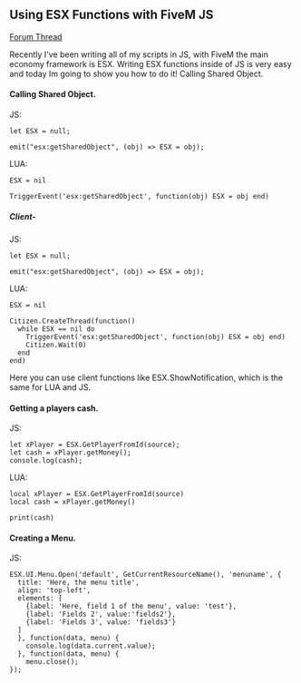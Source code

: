 ## Using ESX Functions with FiveM JS

[Forum Thread]()

Recently I've been writing all of my scripts in JS, with FiveM the main economy framework is ESX. Writing ESX functions inside of JS is very easy and today Im going to show you how to do it!
Calling Shared Object.


#### Calling Shared Object.

JS:
```
let ESX = null;

emit("esx:getSharedObject", (obj) => ESX = obj);
```
LUA:
```
ESX = nil

TriggerEvent('esx:getSharedObject', function(obj) ESX = obj end)
```
##### Client-

JS:
```
let ESX = null;

emit("esx:getSharedObject", (obj) => ESX = obj);
```

LUA:
```
ESX = nil

Citizen.CreateThread(function()
  while ESX == nil do
    TriggerEvent('esx:getSharedObject', function(obj) ESX = obj end)
    Citizen.Wait(0)
  end
end)
```

Here you can use client functions like ESX.ShowNotification, which is the same for LUA and JS.

#### Getting a players cash.

JS:
```
let xPlayer = ESX.GetPlayerFromId(source);
let cash = xPlayer.getMoney();
console.log(cash);
```
LUA:
```
local xPlayer = ESX.GetPlayerFromId(source)
local cash = xPlayer.getMoney()

print(cash)
```

#### Creating a Menu.

JS:
```
ESX.UI.Menu.Open('default', GetCurrentResourceName(), 'menuname', {
  title: 'Here, the menu title',
  align: 'top-left',
  elements: [
    {label: 'Here, field 1 of the menu', value: 'test'},
    {label: 'Fields 2', value:'fields2'},
    {label: 'Fields 3', value: 'fields3'}
  ]
  }, function(data, menu) {
    console.log(data.current.value);
  }, function(data, menu) {
    menu.close();
});
```
